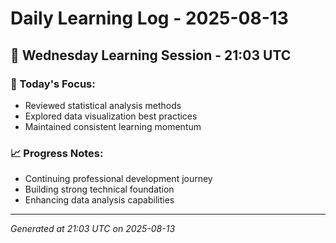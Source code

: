 # Daily Learning Log - 2025-08-13

## 📅 Wednesday Learning Session - 21:03 UTC

### 🎯 Today's Focus:
- Reviewed statistical analysis methods
- Explored data visualization best practices
- Maintained consistent learning momentum

### 📈 Progress Notes:
- Continuing professional development journey
- Building strong technical foundation
- Enhancing data analysis capabilities

---
*Generated at 21:03 UTC on 2025-08-13*
